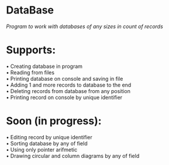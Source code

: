 # DataBase

<i>Program to work with databases of any sizes in count of records</i>

# Supports:
  • Creating database in program <br>
  • Reading from files <br>
  • Printing database on console and saving in file <br>
  • Adding 1 and more records to database to the end <br>
  • Deleting records from database from any position <br>
  • Printing record on console by unique identifier

# Soon (in progress):
  • Editing record by unique identifier <br>
  • Sorting database by any of field <br>
  • Using only pointer arifmetic <br>
  • Drawing circular and column diagrams by any of field <br>
